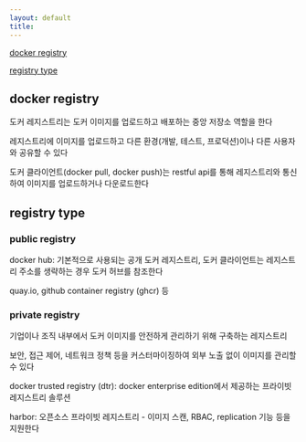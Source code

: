 ```yaml
---
layout: default
title:
---
```


[docker registry](#docker-registry)

[registry type](#registry-type)


## docker registry

도커 레지스트리는 도커 이미지를 업로드하고 배포하는 중앙 저장소 역할을 한다

레지스트리에 이미지를 업로드하고 다른 환경(개발, 테스트, 프로덕션)이나 다른 사용자와 공유할 수 있다

도커 클라이언트(docker pull, docker push)는 restful api를 통해 레지스트리와 통신하여 이미지를 업로드하거나 다운로드한다


## registry type

### public registry

docker hub: 기본적으로 사용되는 공개 도커 레지스트리, 도커 클라이언트는 레지스트리 주소를 생략하는 경우 도커 허브를 참조한다

quay.io, github container registry (ghcr) 등

### private registry

기업이나 조직 내부에서 도커 이미지를 안전하게 관리하기 위해 구축하는 레지스트리

보안, 접근 제어, 네트워크 정책 등을 커스터마이징하여 외부 노출 없이 이미지를 관리할 수 있다

docker trusted registry (dtr): docker enterprise edition에서 제공하는 프라이빗 레지스트리 솔루션

harbor: 오픈소스 프라이빗 레지스트리 - 이미지 스캔, RBAC, replication 기능 등을 지원한다